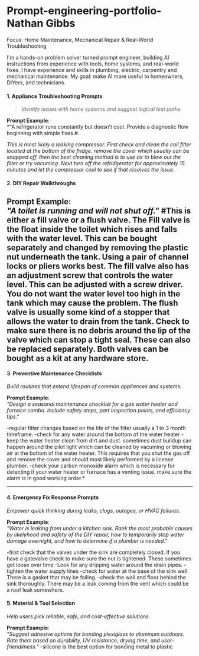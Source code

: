 # Prompt-engineering-portfolio-Nathan Gibbs #
Focus: Home Maintenance, Mechanical Repair & Real-World Troubleshooting  

I'm a hands-on problem solver turned prompt engineer, building AI instructions from experience with tools, home systems, and real-world fixes. I have experience and skills in plumbing, electric, carpentry and mechanical maintenance. My goal: make AI more useful to homeowners, DIYers, and technicians.

#### 1. **Appliance Troubleshooting Prompts**  
> *Identify issues with home systems and suggest logical test paths.*

**Prompt Example**:  
*"A refrigerator runs constantly but doesn’t cool. Provide a diagnostic flow beginning with simple fixes.#

 *This is most likely a leaking compressor. First check and clean the coil filter located at the bottom of the fridge. remove the cover which usually can be snapped off. then the best cleaning method is to use air to blow out the filter or try vacuming. Next turn off the refridgerator for approximately 15 minutes and let the compressor cool to see if that resolves the issue.*
#### 2. **DIY Repair Walkthroughs**  
**Prompt Example**:  
*"A toilet is running and will not shut off."*
#This is either a fill valve or a flush valve. The Fill valve is the float inside the toilet which rises and falls with the water level.  This can be bought separately and changed by removing the plastic nut underneath the tank. Using a pair of channel locks or pliers works best. The fill valve also has an adjustment screw that controls the water level. This can be adjusted with a screw driver. You do not want the water level too high in the tank which may cause the problem. The flush valve is usually some kind of a stopper that allows the water to drain from the tank. Check to make sure there is no debris around the lip of the valve which can stop a tight seal. These can also be replaced separately. Both valves can be bought as a kit at any hardware store.
---

#### 3. **Preventive Maintenance Checklists**  
*Build routines that extend lifespan of common appliances and systems.*

**Prompt Example**:  
*"Design a seasonal maintenance checklist for a gas water heater and furnace combo. Include safety steps, part inspection points, and efficiency tips."*

-regular filter changes based on the life of the filter usually a 1 to 3 month timeframe.
-check for any water around the bottom of the water heater
-keep the water heater clean from dirt and dust. sometimes dust buildup can happen around the pilot light which can be cleaned by vacuming or blowing air at the bottom of the water heater. This requires that you shut the gas off and remove the cover and should most likely performed by a license plumber.
-check your carbon monoxide alarm which is necessary for detecting if your water heater or furnace has a venting issue. make sure the alarm is in good working order.*

---

#### 4. **Emergency Fix Response Prompts**  
*Empower quick thinking during leaks, clogs, outages, or HVAC failures.*

**Prompt Example**:  
*"Water is leaking from under a kitchen sink.  Rank the most probable causes by likelyhood and safety of the DIY repair, how to temporarily stop water damage overnight, and how to determine if a plumber is needed."*

-first check that the valves under the sink are completely closed. If you have a gatevalve check to make sure the nut is tightened. These sometimes get loose over time
-Look for any dripping water around the drain pipes.
-tighten the water supply lines
-check for water at the base of the sink well. There is a gasket that may be failing.
-check the wall and floor behind the sink thoroughly. There may be a leak coming from the vent which could be a roof leak somewhere.
#### 5. **Material & Tool Selection**  
*Help users pick reliable, safe, and cost-effective solutions.*

**Prompt Example**:  
*"Suggest adhesive options for bonding plexiglass to aluminum outdoors. Rate them based on durability, UV resistance, drying time, and user-friendliness."*
-silicone is the best option for bonding metal to plastic
